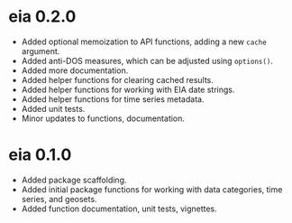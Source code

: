 # eia 0.2.0

* Added optional memoization to API functions, adding a new `cache` argument.
* Added anti-DOS measures, which can be adjusted using `options()`.
* Added more documentation.
* Added helper functions for clearing cached results.
* Added helper functions for working with EIA date strings.
* Added helper functions for time series metadata.
* Added unit tests.
* Minor updates to functions, documentation.

# eia 0.1.0

* Added package scaffolding.
* Added initial package functions for working with data categories, time series, and geosets.
* Added function documentation, unit tests, vignettes.
